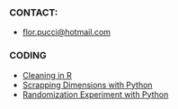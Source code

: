 ### CONTACT:

- [flor.pucci@hotmail.com](mailto:flor.pucci@hotmail.com)



### CODING
- [Cleaning in R](https://github.com/florenciapucci/Cleaning-in-R)
- [Scrapping Dimensions with Python](https://github.com/florenciapucci/Scrapping-in-Dimensions)
- [Randomization Experiment with Python](https://github.com/florenciapucci/Randomization-experiment-religion-CVs)
